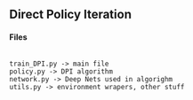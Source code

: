 ## Direct Policy Iteration


#### Files
```

train_DPI.py -> main file
policy.py -> DPI algorithm
network.py -> Deep Nets used in algorighm
utils.py -> environment wrapers, other stuff

```

